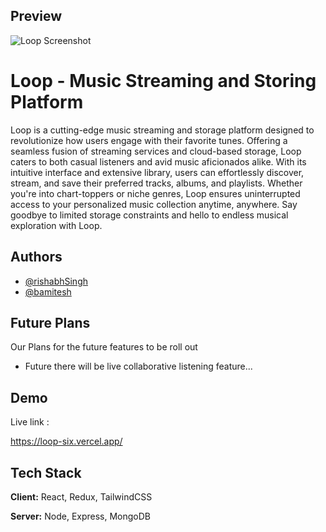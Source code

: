 ## Preview

![Loop Screenshot](https://i.postimg.cc/jSjzCR9v/image.png)


# Loop - Music Streaming and Storing Platform

Loop is a cutting-edge music streaming and storage platform designed to revolutionize how users engage with their favorite tunes. Offering a seamless fusion of streaming services and cloud-based storage, Loop caters to both casual listeners and avid music aficionados alike. With its intuitive interface and extensive library, users can effortlessly discover, stream, and save their preferred tracks, albums, and playlists. Whether you're into chart-toppers or niche genres, Loop ensures uninterrupted access to your personalized music collection anytime, anywhere. Say goodbye to limited storage constraints and hello to endless musical exploration with Loop.


## Authors

- [@rishabhSingh](https://www.github.com/Rishabh775)
- [@bamitesh](https://www.github.com/amitesh-183)


## Future Plans

Our Plans for the future features to be roll out

- Future there will be live collaborative listening feature...
## Demo

Live link :

https://loop-six.vercel.app/
## Tech Stack

**Client:** React, Redux, TailwindCSS

**Server:** Node, Express, MongoDB
